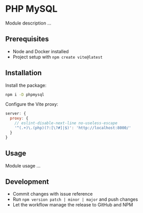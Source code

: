 # PHP MySQL 

Module description ...

## Prerequisites

- Node and Docker installed
- Project setup with `npm create vite@latest`

## Installation

Install the package:

```bash
npm i -D phpmysql
```

Configure the Vite proxy:

```js
server: {
  proxy: {
    // eslint-disable-next-line no-useless-escape
    '^(.+)\.(php)(?:[\?#]|$)': 'http://localhost:8000/'
  }
}
```


## Usage

Module usage ...

## Development

- Commit changes with issue reference
- Run `npm version patch | minor | major` and push changes
- Let the workflow manage the release to GitHub and NPM